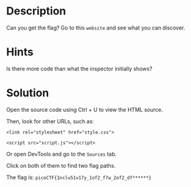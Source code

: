 # Description 

Can you get the flag?
Go to this `website` and see what you can discover.

# Hints

Is there more code than what the inspector initially shows?

# Solution 

Open the source code using Ctrl + U to view the HTML source.

Then, look for other URLs, such as:

`<link rel="stylesheet" href="style.css">`

`<script src="script.js"></script>`

Or open DevTools and go to the `Sources` tab.

Click on both of them to find two flag paths.


The flag is: `picoCTF{1nclu51v17y_1of2_f7w_2of2_df******}`
